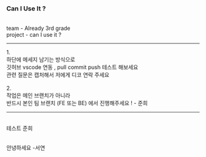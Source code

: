 ### Can I Use It ?
</br>
team - Already 3rd grade </br>
project - can I use it ?</br>

<hr>
1. </br>
하단에 메세지 남기는 방식으로 </br>
깃허브 vscode 연동 , pull commit push 테스트 해보세요</br>
관련 질문은 캡처해서 저에게 디코 연락 주세요 </br></br>
2.</br>
작업은 메인 브랜치가 아니라 </br>
반드시 본인 팀 브랜치 (FE 또는 BE) 에서 진행해주세요 ! - 준희</br>
<hr>
</br>
테스트 준희</br>

</br> 안녕하세요 -서연 </br>


